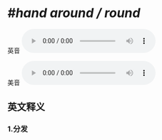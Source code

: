 # ***\#hand around / round*** 
英音
<audio src="./media/hand around1_AAC.aac" controls="controls"></audio>

美音
<audio src="./media/hand around2_AAC.aac" controls="controls"></audio>



  

英文释义
---
### 1.**分发**  


